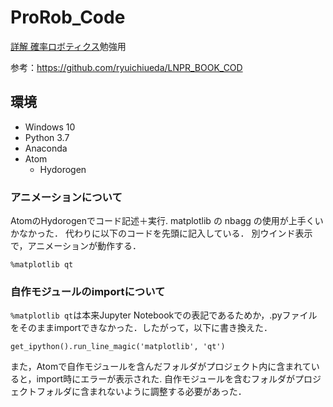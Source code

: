 # ProRob_Code
 [詳解 確率ロボティクス](https://www.amazon.co.jp/dp/4065170060)勉強用
 
 参考：https://github.com/ryuichiueda/LNPR_BOOK_COD

## 環境
- Windows 10
- Python 3.7
- Anaconda
- Atom
  - Hydorogen

### アニメーションについて
AtomのHydorogenでコード記述＋実行.
matplotlib の nbagg の使用が上手くいかなかった．
代わりに以下のコードを先頭に記入している．
別ウインド表示で，アニメーションが動作する．

~~~
%matplotlib qt
~~~

### 自作モジュールのimportについて
``%matplotlib qt``は本来Jupyter Notebookでの表記であるためか，.pyファイルをそのままimportできなかった．したがって，以下に書き換えた．

~~~
get_ipython().run_line_magic('matplotlib', 'qt')
~~~

また，Atomで自作モジュールを含んだフォルダがプロジェクト内に含まれていると，import時にエラーが表示された.
自作モジュールを含むフォルダがプロジェクトフォルダに含まれないように調整する必要があった．

